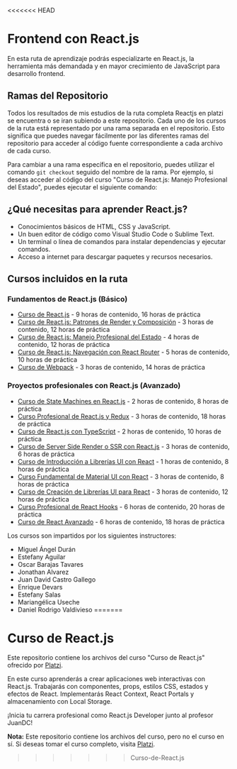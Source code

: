 <<<<<<< HEAD
# Frontend con React.js

En esta ruta de aprendizaje podrás especializarte en React.js, la herramienta más demandada y en mayor crecimiento de JavaScript para desarrollo frontend.

## Ramas del Repositorio

Todos los resultados de mis estudios de la ruta completa Reactjs en platzi se encuentra o se iran subiendo a este repositorio.
Cada uno de los cursos de la ruta está representado por una rama separada en el repositorio. Esto significa que puedes navegar fácilmente por las diferentes ramas del repositorio para acceder al código fuente correspondiente a cada archivo de cada curso. 

Para cambiar a una rama específica en el repositorio, puedes utilizar el comando `git checkout` seguido del nombre de la rama. Por ejemplo, si deseas acceder al código del curso "Curso de React.js: Manejo Profesional del Estado", puedes ejecutar el siguiente comando:

## ¿Qué necesitas para aprender React.js?

- Conocimientos básicos de HTML, CSS y JavaScript.
- Un buen editor de código como Visual Studio Code o Sublime Text.
- Un terminal o línea de comandos para instalar dependencias y ejecutar comandos.
- Acceso a internet para descargar paquetes y recursos necesarios.

## Cursos incluidos en la ruta

### Fundamentos de React.js (Básico)

- [Curso de React.js](https://platzi.com/clases/7395-react/62326-que-necesitas-para-aprender-reactjs/) - 9 horas de contenido, 16 horas de práctica
- [Curso de React.js: Patrones de Render y Composición](https://platzi.com/clases/2457-react-patrones-render/40851-que-son-los-patrones-de-render/) - 3 horas de contenido, 12 horas de práctica
- [Curso de React.js: Manejo Profesional del Estado](https://platzi.com/clases/2597-react-estado/43688-dime-como-manejas-el-estado-y-te-dire/) - 4 horas de contenido, 12 horas de práctica
- [Curso de React.js: Navegación con React Router](https://platzi.com/clases/3468-react-router/51613-cuando-necesitas-react-router/) - 5 horas de contenido, 10 horas de práctica
- [Curso de Webpack](https://platzi.com/clases/2242-webpack/36183-tu-primer-build-con-webpack/) - 3 horas de contenido, 14 horas de práctica

### Proyectos profesionales con React.js (Avanzado)

- [Curso de State Machines en React.js](https://platzi.com/clases/3108-react-state-machines/49388-que-son-las-maquinas-de-estado-en-reactjs/) - 2 horas de contenido, 8 horas de práctica
- [Curso Profesional de React.js y Redux](https://platzi.com/clases/3219-react-redux-profesional/51177-ya-tomaste-el-curso-basico-de-redux/) - 3 horas de contenido, 18 horas de práctica
- [Curso de React.js con TypeScript](https://platzi.com/clases/5481-react-typescript/57804-el-presente-del-frontend-es-typescript/) - 2 horas de contenido, 10 horas de práctica
- [Curso de Server Side Render o SSR con React.js](https://platzi.com/clases/6241-react-ssr/59506-por-que-necesito-aprender-sobre-ssr/) - 3 horas de contenido, 6 horas de práctica
- [Curso de Introducción a Librerías UI con React](https://platzi.com/clases/3168-librerias-react/49989-bienvenida-al-curso/) - 1 horas de contenido, 8 horas de práctica
- [Curso Fundamental de Material UI con React](https://platzi.com/clases/3078-material-ui/49000-bienvenida-al-curso/) - 3 horas de contenido, 8 horas de práctica
- [Curso de Creación de Librerías UI para React](https://platzi.com/clases/3138-creacion-librerias-ui/49480-bienvenida-al-curso/) - 3 horas de contenido, 12 horas de práctica
- [Curso Profesional de React Hooks](https://platzi.com/clases/2118-react-hooks/33466-que-aprenderas-en-el-curso-profesional-de-react-ho/) - 6 horas de contenido, 20 horas de práctica
- [Curso de React Avanzado](https://platzi.com/clases/1601-react-avanzado/21253-bienvenida-al-curso-y-prerrequisitos/) - 6 horas de contenido, 18 horas de práctica

Los cursos son impartidos por los siguientes instructores:
- Miguel Ángel Durán
- Estefany Aguilar
- Oscar Barajas Tavares
- Jonathan Alvarez
- Juan David Castro Gallego
- Enrique Devars
- Estefany Salas
- Mariangélica Useche
- Daniel Rodrigo Valdivieso
=======
# Curso de React.js

Este repositorio contiene los archivos del curso "Curso de React.js" ofrecido por [Platzi](https://platzi.com/cursos/react/).

En este curso aprenderás a crear aplicaciones web interactivas con React.js. Trabajarás con componentes, props, estilos CSS, estados y efectos de React. Implementarás React Context, React Portals y almacenamiento con Local Storage. 

¡Inicia tu carrera profesional como React.js Developer junto al profesor JuanDC!

**Nota:** Este repositorio contiene los archivos del curso, pero no el curso en sí. Si deseas tomar el curso completo, visita [Platzi](https://platzi.com/cursos/react/).
>>>>>>> Curso-de-React.js
